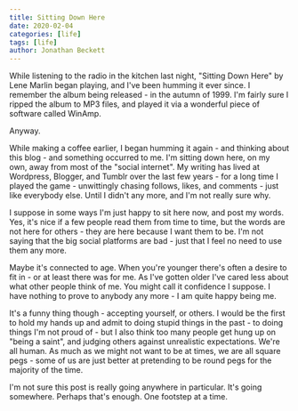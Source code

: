 ```yaml
---
title: Sitting Down Here
date: 2020-02-04
categories: [life]
tags: [life]
author: Jonathan Beckett
---
```


While listening to the radio in the kitchen last night, "Sitting Down Here" by Lene Marlin began playing, and I've been humming it ever since. I remember the album being released - in the autumn of 1999. I'm fairly sure I ripped the album to MP3 files, and played it via a wonderful piece of software called WinAmp.

Anyway.

While making a coffee earlier, I began humming it again - and thinking about this blog - and something occurred to me. I'm sitting down here, on my own, away from most of the "social internet". My writing has lived at Wordpress, Blogger, and Tumblr over the last few years - for a long time I played the game - unwittingly chasing follows, likes, and comments - just like everybody else. Until I didn't any more, and I'm not really sure why.

I suppose in some ways I'm just happy to sit here now, and post my words. Yes, it's nice if a few people read them from time to time, but the words are not here for others - they are here because I want them to be. I'm not saying that the big social platforms are bad - just that I feel no need to use them any more.

Maybe it's connected to age. When you're younger there's often a desire to fit in - or at least there was for me. As I've gotten older I've cared less about what other people think of me. You might call it confidence I suppose. I have nothing to prove to anybody any more - I am quite happy being me.

It's a funny thing though - accepting yourself, or others. I would be the first to hold my hands up and admit to doing stupid things in the past - to doing things I'm not proud of - but I also think too many people get hung up on "being a saint", and judging others against unrealistic expectations. We're all human. As much as we might not want to be at times, we are all square pegs - some of us are just better at pretending to be round pegs for the majority of the time.

I'm not sure this post is really going anywhere in particular. It's going somewhere. Perhaps that's enough. One footstep at a time.
